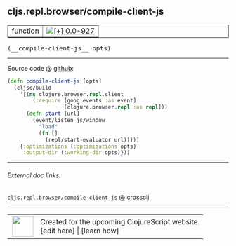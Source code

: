 ## cljs.repl.browser/compile-client-js



 <table border="1">
<tr>
<td>function</td>
<td><a href="https://github.com/cljsinfo/cljs-api-docs/tree/0.0-927"><img valign="middle" alt="[+] 0.0-927" title="Added in 0.0-927" src="https://img.shields.io/badge/+-0.0--927-lightgrey.svg"></a> </td>
</tr>
</table>


 <samp>
(__compile-client-js__ opts)<br>
</samp>

---







Source code @ [github](https://github.com/clojure/clojurescript/blob/r2843/src/clj/cljs/repl/browser.clj#L213-L224):

```clj
(defn compile-client-js [opts]
  (cljsc/build
    '[(ns clojure.browser.repl.client
        (:require [goog.events :as event]
                  [clojure.browser.repl :as repl]))
      (defn start [url]
        (event/listen js/window
          "load"
          (fn []
            (repl/start-evaluator url))))]
    {:optimizations (:optimizations opts)
     :output-dir (:working-dir opts)}))
```

<!--
Repo - tag - source tree - lines:

 <pre>
clojurescript @ r2843
└── src
    └── clj
        └── cljs
            └── repl
                └── <ins>[browser.clj:213-224](https://github.com/clojure/clojurescript/blob/r2843/src/clj/cljs/repl/browser.clj#L213-L224)</ins>
</pre>

-->

---



###### External doc links:

[`cljs.repl.browser/compile-client-js` @ crossclj](http://crossclj.info/fun/cljs.repl.browser/compile-client-js.html)<br>

---

 <table>
<tr><td>
<img valign="middle" align="right" width="48px" src="http://i.imgur.com/Hi20huC.png">
</td><td>
Created for the upcoming ClojureScript website.<br>
[edit here] | [learn how]
</td></tr></table>

[edit here]:https://github.com/cljsinfo/cljs-api-docs/blob/master/cljsdoc/cljs.repl.browser_compile-client-js.cljsdoc
[learn how]:https://github.com/cljsinfo/cljs-api-docs/wiki/cljsdoc-files

<!--

This information was too distracting to show to readers, but I'll leave it
commented here since it is helpful to:

- pretty-print the data used to generate this document
- and show how to retrieve that data



The API data for this symbol:

```clj
{:ns "cljs.repl.browser",
 :name "compile-client-js",
 :type "function",
 :signature ["[opts]"],
 :source {:code "(defn compile-client-js [opts]\n  (cljsc/build\n    '[(ns clojure.browser.repl.client\n        (:require [goog.events :as event]\n                  [clojure.browser.repl :as repl]))\n      (defn start [url]\n        (event/listen js/window\n          \"load\"\n          (fn []\n            (repl/start-evaluator url))))]\n    {:optimizations (:optimizations opts)\n     :output-dir (:working-dir opts)}))",
          :title "Source code",
          :repo "clojurescript",
          :tag "r2843",
          :filename "src/clj/cljs/repl/browser.clj",
          :lines [213 224]},
 :full-name "cljs.repl.browser/compile-client-js",
 :full-name-encode "cljs.repl.browser_compile-client-js",
 :history [["+" "0.0-927"]]}

```

Retrieve the API data for this symbol:

```clj
;; from Clojure REPL
(require '[clojure.edn :as edn])
(-> (slurp "https://raw.githubusercontent.com/cljsinfo/cljs-api-docs/catalog/cljs-api.edn")
    (edn/read-string)
    (get-in [:symbols "cljs.repl.browser/compile-client-js"]))
```

-->
